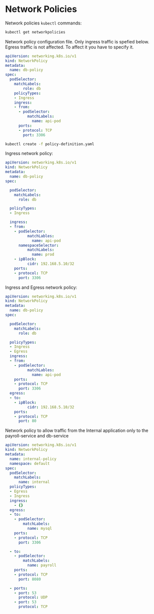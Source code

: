 # Network Policies
Network policies `kubectl` commands:
```bash
kubectl get networkpolicies

```
Network policy configuration file.
Only ingress traffic is spefied below. Egress traffic is not affected. To affect it you have to specify it. 
```yaml
apiVersion: networking.k8s.io/v1
kind: NetworkPolicy
metadata:
  name: db-policy
spec:
  podSelector:
    matchLabels:
        role: db
    policyTypes:
    - Ingress
    ingress:
    - from:
      - podSelector:
          matchLabels:
            name: api-pod
      ports:
      - protocol: TCP
        port: 3306
```
```bash
kubectl create -f policy-definition.yaml
```
Ingress network policy:
```yaml
apiVersion: networking.k8s.io/v1
kind: NetworkPolicy
metadata:
  name: db-policy
spec: 

  podSelector:
    matchLabels:
      role: db

  policyTypes:
  - Ingress

  ingress:
  - from:
    - podSelector:
          matchLables:
            name: api-pod
      namespaceSelector:
          matchLabels:
            name: prod
    - ipBlock:
          cidr: 192.168.5.10/32
    ports:
    - protocol: TCP
      port: 3306
```
Ingress and Egress network policy:
```yaml
apiVersion: networking.k8s.io/v1
kind: NetworkPolicy
metadata:
  name: db-policy
spec: 

  podSelector:
    matchLabels:
      role: db

  policyTypes:
  - Ingress
  - Egress
  ingress:
  - from:
    - podSelector:
          matchLables:
            name: api-pod
    ports:
    - protocol: TCP
      port: 3306
  egress:
  - to:
    - ipBlock: 
          cidr: 192.168.5.10/32
    ports:
    - protocol: TCP
      port: 80
```
Network policy to allow traffic from the Internal application only to the payroll-service and db-service
```yaml
apiVersion: networking.k8s.io/v1
kind: NetworkPolicy
metadata:
  name: internal-policy
  namespace: default
spec:
  podSelector:
    matchLabels:
      name: internal
  policyTypes:
  - Egress
  - Ingress
  ingress:
    - {}
  egress:
  - to:
    - podSelector:
        matchLabels:
          name: mysql
    ports:
    - protocol: TCP
      port: 3306

  - to:
    - podSelector:
        matchLabels:
          name: payroll
    ports:
    - protocol: TCP
      port: 8080

  - ports:
    - port: 53
      protocol: UDP
    - port: 53
      protocol: TCP
```
